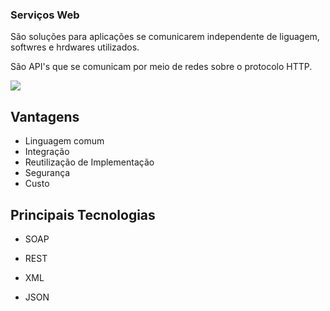 ### Serviços Web

São soluções para aplicações se comunicarem independente de liguagem, softwres e hrdwares utilizados.

São API's que se comunicam por meio de redes sobre o protocolo HTTP.



![](/home/cleber/Imagens/img0.png)

## Vantagens

- Linguagem comum
- Integração
- Reutilização de Implementação
- Segurança
- Custo

## Principais Tecnologias

- SOAP

- REST

- XML

- JSON

  
